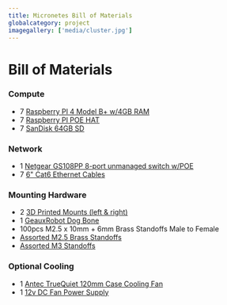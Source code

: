 ```yaml
---
title: Micronetes Bill of Materials
globalcategory: project
imagegallery: ['media/cluster.jpg']
---
```


# Bill of Materials

### Compute
- 7 [Raspberry PI 4 Model B+ w/4GB RAM](https://www.raspberrypi.org/products/raspberry-pi-4-model-b/)
- 7 [Raspberry PI POE HAT](https://www.amazon.com/gp/product/B07GR9XQJH/ref=ppx_yo_dt_b_asin_title_o01_s01?ie=UTF8&psc=1)
- 7 [SanDisk 64GB SD](https://www.amazon.com/gp/product/B07FCMBLV6/ref=ppx_yo_dt_b_asin_title_o03_s00?ie=UTF8&psc=1)

### Network
- 1 [Netgear GS108PP 8-port unmanaged switch w/POE](https://www.amazon.com/gp/product/B07788WK5V/ref=ppx_yo_dt_b_asin_title_o01_s00?ie=UTF8&psc=1) 
- 7 [6" Cat6 Ethernet Cables](https://www.amazon.com/gp/product/B00AJHCAPC/ref=ppx_yo_dt_b_asin_title_o01_s00?ie=UTF8&psc=1)

### Mounting Hardware
- 2 [3D Printed Mounts (left & right)](https://github.com/BryceAshey/raspberry-pi-kubernetes-cluster/tree/master/designs)
- 1 [GeauxRobot Dog Bone](https://www.amazon.com/GeauxRobot-Raspberry-Model-4-layer-Enclosure/dp/B00MYFAAPO/ref=sr_1_1?crid=60PS19G0QFU1&keywords=geauxrobot+4+layer+dog+bone&qid=1567441074&s=hi&sprefix=geauxrobot+%2Ctools%2C208&sr=8-1)
- 100pcs M2.5 x 10mm + 6mm Brass Standoffs Male to Female
- [Assorted M2.5 Brass Standoffs](https://www.amazon.com/gp/product/B075K3QBMX/ref=ppx_yo_dt_b_asin_title_o02_s00?ie=UTF8&psc=1)
- [Assorted M3 Standoffs](https://www.amazon.com/gp/product/B013ZWM1F6/ref=ppx_yo_dt_b_asin_title_o03_s00?ie=UTF8&psc=1)

### Optional Cooling
- 1 [Antec TrueQuiet 120mm Case Cooling Fan](https://www.amazon.com/gp/product/B004AGXHE6/ref=ppx_yo_dt_b_asin_title_o00_s00?ie=UTF8&psc=1)
- 1 [12v DC Fan Power Supply](https://www.amazon.com/gp/product/B07MZP9247/ref=ppx_yo_dt_b_asin_title_o07_s00?ie=UTF8&psc=1)